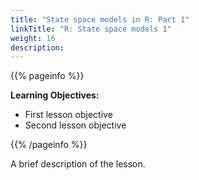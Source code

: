 ```yaml
---
title: "State space models in R: Part 1"
linkTitle: "R: State space models 1"
weight: 16
description:
---
```


{{% pageinfo %}}

**Learning Objectives:**
* First lesson objective
* Second lesson objective

{{% /pageinfo %}}

A brief description of the lesson.
